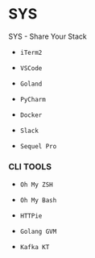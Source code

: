# SYS
SYS - Share Your Stack 


* `iTerm2`

* `VSCode`

* `Goland`

* `PyCharm`

* `Docker`

* `Slack`

* `Sequel Pro`


### CLI TOOLS 

* `Oh My ZSH`

* `Oh My Bash`

* `HTTPie`

* `Golang GVM`

* `Kafka KT`

